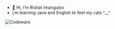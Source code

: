 - 👋 Hi, I’m  Rishat Imangulov
-  i;m learning Java and English to feet my cats  ^__^

![Codewars](https://github.r2v.ch/codewars?user=RishatImangulov&name=true&top_languages=true&stroke=%23b362ff)
